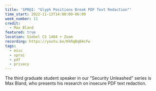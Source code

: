 ```yaml
---
title: 'SPR@I: "Glyph Positions Break PDF Text Redaction"'
time_start: 2022-11-13T14:00:00-06:00
week_number: 11
credit:
  - Max Bland
featured: true
location: Siebel CS 1404 + Zoom
recording: https://youtu.be/KkRqBqB4cFw
tags:
  - misc
  - sprai
  - pdf
  - privacy
---
```

The third graduate student speaker in our "Security Unleashed" series is Max Bland, who presents his research on 
insecure PDF text redaction.